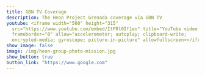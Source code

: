 ```yaml
---
title: GBN TV Coverage
description: The Heon Project Grenada coverage via GBN TV
youtube: <iframe width="560" height="315"
  src="https://www.youtube.com/embed/ItFRl0If1eo" title="YouTube video player"
  frameborder="0" allow="accelerometer; autoplay; clipboard-write;
  encrypted-media; gyroscope; picture-in-picture" allowfullscreen></iframe>
show_image: false
image: /img/heon-group-photo-mission.jpg
show_button: true
button_link: "https://www.google.com"
---
```


